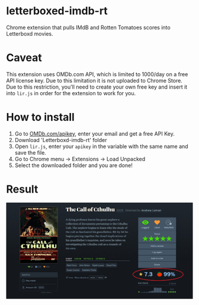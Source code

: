 # letterboxed-imdb-rt
Chrome extension that pulls IMdB and Rotten Tomatoes scores into Letterboxd movies.

# Caveat
This extension uses OMDb.com API, which is limited to 1000/day on a free API license key. Due to this limitation it is not uploaded to Chrome Store. Due to this restriction, you'll need to create your own free key and insert it into `lir.js` in order for the extension to work for you.

# How to install

1. Go to [OMDb.com/apikey](https://www.omdbapi.com/apikey.aspx), enter your email and get a free API Key.
2. Download 'Letterboxd-imdb-rt' folder
3. Open `lir.js`, enter your `apikey` in the variable with the same name and save the file.
4. Go to Chrome menu -> Extensions -> Load Unpacked
5. Select the downloaded folder and you are done!

# Result

![alt text](https://github.com/konstantinosftw/letterboxed-imdb-rt/blob/master/letterboxed-cthulhu.jpg "Call of Cthulhu")
